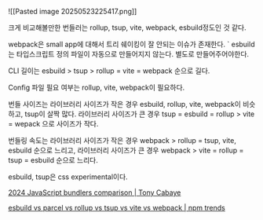 ![[Pasted image 20250523225417.png]]

크게 비교해볼만한 번들러는 rollup, tsup, vite, webpack, esbuild정도인 것 같다.

webpack은 small app에 대해서 트리 쉐이킹이 잘 안되는 이슈가 존재한다.
`
esbuild는 타입스크립트 정의 파일이 자동으로 만들어지지 않는다. 별도로 만들어주어야한다.

CLI 길이는 esbuild > tsup > rollup = vite = webpack 순으로 길다.

Config 파일 필요 여부는 rollup, vite, webpack이 필요하다.

번들 사이즈는 라이브러리 사이즈가 작은 경우 esbuild, rollup, vite, webpack이 비슷하고, tsup이 살짝 많다. 라이브러리 사이즈가 큰 경우 tsup = esbuild = rollup > vite = wepack 으로 사이즈가 작다.

번들링 속도는 라이브러리 사이즈가 작은 경우 webpack > rollup = tsup, vite, esbuild 순으로 느리고, 라이브러리 사이즈가 큰 경우 webpack > vite = rollup = tsup = esbuild 순으로 느리다.

esbuild, tsup은 css experimental이다.


[2024 JavaScript bundlers comparison | Tony Cabaye](https://tonai.github.io/blog/posts/bundlers-comparison/)

[esbuild vs parcel vs rollup vs tsup vs vite vs webpack | npm trends](https://npmtrends.com/esbuild-vs-parcel-vs-rollup-vs-tsup-vs-vite-vs-webpack)